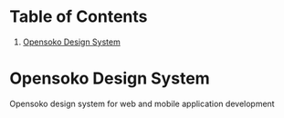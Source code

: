 # Table of Contents

1.  [Opensoko Design System](#org91274e4)


<a id="org91274e4"></a>

# Opensoko Design System

Opensoko design system for web and mobile application development

